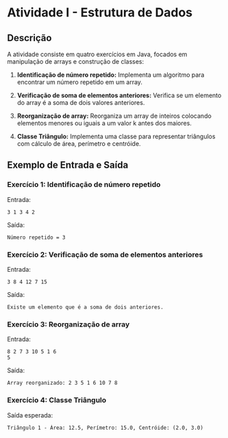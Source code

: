 # Atividade I - Estrutura de Dados

## Descrição
A atividade consiste em quatro exercícios em Java, focados em manipulação de arrays e construção de classes:

1. **Identificação de número repetido:** Implementa um algoritmo para encontrar um número repetido em um array.

2. **Verificação de soma de elementos anteriores:** Verifica se um elemento do array é a soma de dois valores anteriores.

3. **Reorganização de array:** Reorganiza um array de inteiros colocando elementos menores ou iguais a um valor k antes dos maiores.

4. **Classe Triângulo:** Implementa uma classe para representar triângulos com cálculo de área, perímetro e centróide.

## Exemplo de Entrada e Saída

### Exercício 1: Identificação de número repetido
Entrada:
```
3 1 3 4 2
```
Saída:
```
Número repetido = 3
```

### Exercício 2: Verificação de soma de elementos anteriores
Entrada:
```
3 8 4 12 7 15
```
Saída:
```
Existe um elemento que é a soma de dois anteriores.
```

### Exercício 3: Reorganização de array
Entrada:
```
8 2 7 3 10 5 1 6
5
```
Saída:
```
Array reorganizado: 2 3 5 1 6 10 7 8
```

### Exercício 4: Classe Triângulo
Saída esperada:
```
Triângulo 1 - Área: 12.5, Perímetro: 15.0, Centróide: (2.0, 3.0)
```